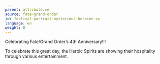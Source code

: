 ```yaml
---
parent: attribute.ce
source: fate-grand-order
id: festival-portrait-mysterious-heroine-xx
language: en
weight: 0
---
```


Celebrating Fate/Grand Order’s 4th Anniversary!!!

To celebrate this great day, the Heroic Spirits are showing their hospitality through various entertainment.
